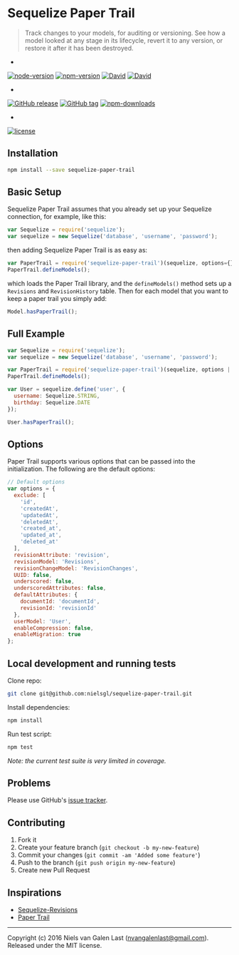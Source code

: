 # Sequelize Paper Trail

> Track changes to your models, for auditing or versioning. See how a model looked at any stage in its lifecycle, revert it to any version, or restore it after it has been destroyed.


<!-- [![NPM](https://nodei.co/npm/sequelize-paper-trail.png?downloads=true)](https://nodei.co/npm/sequelize-paper-trail/) -->

*
[![node-version](https://img.shields.io/node/v/sequelize-paper-trail.svg)](https://www.npmjs.org/package/sequelize-paper-trail)
[![npm-version](https://img.shields.io/npm/v/sequelize-paper-trail.svg)](https://www.npmjs.org/package/sequelize-paper-trail)
[![David](https://img.shields.io/david/nielsgl/sequelize-paper-trail.svg?maxAge=3600)]()
[![David](https://img.shields.io/david/dev/nielsgl/sequelize-paper-trail.svg?maxAge=3600)]()

*
[![GitHub release](https://img.shields.io/github/release/nielsgl/sequelize-paper-trail.svg)](https://www.npmjs.org/package/sequelize-paper-trail)
[![GitHub tag](https://img.shields.io/github/tag/nielsgl/sequelize-paper-trail.svg)](https://www.npmjs.org/package/sequelize-paper-trail)
[![npm-downloads](https://img.shields.io/npm/dt/sequelize-paper-trail.svg)](https://www.npmjs.org/package/sequelize-paper-trail)

*
[![license](https://img.shields.io/github/license/nielsgl/sequelize-paper-trail.svg)]()


## Installation

```bash
npm install --save sequelize-paper-trail
```

## Basic Setup

Sequelize Paper Trail assumes that you already set up your Sequelize connection, for example, like this:
```javascript
var Sequelize = require('sequelize');
var sequelize = new Sequelize('database', 'username', 'password');
```

then adding Sequelize Paper Trail is as easy as:

```javascript
var PaperTrail = require('sequelize-paper-trail')(sequelize, options={});
PaperTrail.defineModels();
```

which loads the Paper Trail library, and the `defineModels()` method sets up a `Revisions` and `RevisionHistory` table. Then for each model that you want to keep a paper trail you simply add:

```javascript
Model.hasPaperTrail();
```

## Full Example

```javascript
var Sequelize = require('sequelize');
var sequelize = new Sequelize('database', 'username', 'password');

var PaperTrail = require('sequelize-paper-trail')(sequelize, options || {});
PaperTrail.defineModels();

var User = sequelize.define('user', {
  username: Sequelize.STRING,
  birthday: Sequelize.DATE
});

User.hasPaperTrail();
```

## Options

Paper Trail supports various options that can be passed into the initialization. The following are the default options:

```javascript
// Default options
var options = {
  exclude: [
    'id',
    'createdAt',
    'updatedAt',
    'deletedAt',
    'created_at',
    'updated_at',
    'deleted_at'
  ],
  revisionAttribute: 'revision',
  revisionModel: 'Revisions',
  revisionChangeModel: 'RevisionChanges',
  UUID: false,
  underscored: false,
  underscoredAttributes: false,
  defaultAttributes: {
    documentId: 'documentId',
    revisionId: 'revisionId'
  },
  userModel: 'User',
  enableCompression: false,
  enableMigration: true
};
```

## Local development and running tests

Clone repo:

```bash
git clone git@github.com:nielsgl/sequelize-paper-trail.git
```

Install dependencies:
```bash
npm install
```

Run test script:
```bash
npm test
```


*Note: the current test suite is very limited in coverage.*

## Problems

Please use GitHub's [issue tracker](https://github.com/nielsgl/sequelize-paper-trail/issues).

## Contributing

1. Fork it
2. Create your feature branch (`git checkout -b my-new-feature`)
3. Commit your changes (`git commit -am 'Added some feature'`)
4. Push to the branch (`git push origin my-new-feature`)
5. Create new Pull Request

## Inspirations

* [Sequelize-Revisions](https://github.com/bkniffler/sequelize-revisions)
* [Paper Trail](https://github.com/airblade/paper_trail)

---

Copyright (c) 2016 Niels van Galen Last (nvangalenlast@gmail.com).
Released under the MIT license.
